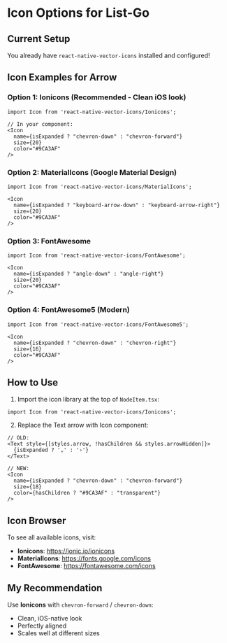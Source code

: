 # Icon Options for List-Go

## Current Setup
You already have `react-native-vector-icons` installed and configured!

## Icon Examples for Arrow

### Option 1: Ionicons (Recommended - Clean iOS look)
```tsx
import Icon from 'react-native-vector-icons/Ionicons';

// In your component:
<Icon
  name={isExpanded ? "chevron-down" : "chevron-forward"}
  size={20}
  color="#9CA3AF"
/>
```

### Option 2: MaterialIcons (Google Material Design)
```tsx
import Icon from 'react-native-vector-icons/MaterialIcons';

<Icon
  name={isExpanded ? "keyboard-arrow-down" : "keyboard-arrow-right"}
  size={20}
  color="#9CA3AF"
/>
```

### Option 3: FontAwesome
```tsx
import Icon from 'react-native-vector-icons/FontAwesome';

<Icon
  name={isExpanded ? "angle-down" : "angle-right"}
  size={20}
  color="#9CA3AF"
/>
```

### Option 4: FontAwesome5 (Modern)
```tsx
import Icon from 'react-native-vector-icons/FontAwesome5';

<Icon
  name={isExpanded ? "chevron-down" : "chevron-right"}
  size={16}
  color="#9CA3AF"
/>
```

## How to Use

1. Import the icon library at the top of `NodeItem.tsx`:
```tsx
import Icon from 'react-native-vector-icons/Ionicons';
```

2. Replace the Text arrow with Icon component:
```tsx
// OLD:
<Text style={[styles.arrow, !hasChildren && styles.arrowHidden]}>
  {isExpanded ? '⌄' : '›'}
</Text>

// NEW:
<Icon
  name={isExpanded ? "chevron-down" : "chevron-forward"}
  size={18}
  color={hasChildren ? "#9CA3AF" : "transparent"}
/>
```

## Icon Browser

To see all available icons, visit:
- **Ionicons**: https://ionic.io/ionicons
- **MaterialIcons**: https://fonts.google.com/icons
- **FontAwesome**: https://fontawesome.com/icons

## My Recommendation

Use **Ionicons** with `chevron-forward` / `chevron-down`:
- Clean, iOS-native look
- Perfectly aligned
- Scales well at different sizes
